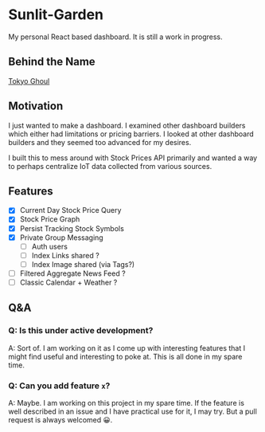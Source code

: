 # Sunlit-Garden
My personal React based dashboard. It is still a work in progress.

## Behind the Name
[Tokyo Ghoul](http://tokyoghoul.wikia.com/wiki/Sunlit_Garden)

## Motivation
I just wanted to make a dashboard. I examined other dashboard builders which 
either had limitations or pricing barriers. I looked at other dashboard builders
and they seemed too advanced for my desires. 

I built this to mess around with Stock Prices API primarily and wanted
a way to perhaps centralize IoT data collected from various sources.

## Features
- [x] Current Day Stock Price Query
- [x] Stock Price Graph
- [x] Persist Tracking Stock Symbols
- [x] Private Group Messaging 
  - [ ] Auth users
  - [ ] Index Links shared ?
  - [ ] Index Image shared (via Tags?)
- [ ] Filtered Aggregate News Feed ?
- [ ] Classic Calendar + Weather ?

## Q&A
### Q: Is this under active development?
A: Sort of. I am working on it as I come up with interesting features 
that I might find useful and interesting to poke at. This is all
done in my spare time.

### Q: Can you add feature `x`?
A: Maybe. I am working on this project in my spare time. If the feature is
well described in an issue and I have practical use for it, I may try. But
a pull request is always welcomed 😀.
